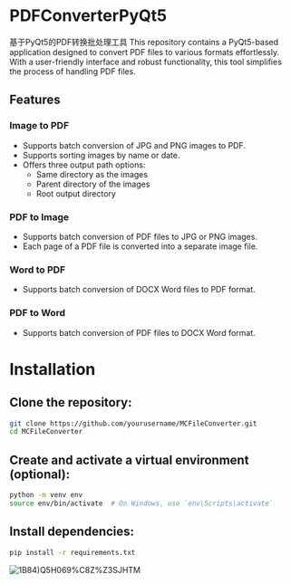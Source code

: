 # PDFConverterPyQt5

基于PyQt5的PDF转换批处理工具 This repository contains a PyQt5-based application designed to convert PDF files to various formats effortlessly. With a user-friendly interface and robust functionality, this tool simplifies the process of handling PDF files.

## Features

### Image to PDF
- Supports batch conversion of JPG and PNG images to PDF.
- Supports sorting images by name or date.
- Offers three output path options:
  - Same directory as the images
  - Parent directory of the images
  - Root output directory

### PDF to Image
- Supports batch conversion of PDF files to JPG or PNG images.
- Each page of a PDF file is converted into a separate image file.

### Word to PDF
- Supports batch conversion of DOCX Word files to PDF format.

### PDF to Word
- Supports batch conversion of PDF files to DOCX Word format.

# Installation

## Clone the repository:

```bash
git clone https://github.com/yourusername/MCFileConverter.git
cd MCFileConverter
```
## Create and activate a virtual environment (optional):

```bash
python -m venv env
source env/bin/activate  # On Windows, use `env\Scripts\activate`
```
## Install dependencies:
```bash
pip install -r requirements.txt
```

![1B84)Q5H069%C8Z%Z3SJHTM](https://github.com/user-attachments/assets/ce86d5bd-bece-49cd-a169-3ad61aad7045)
